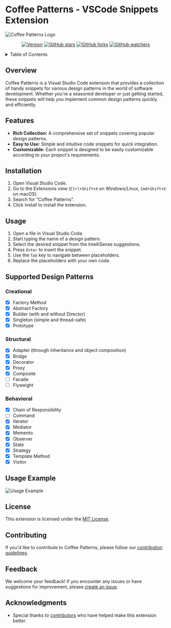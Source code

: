 # Coffee Patterns - VSCode Snippets Extension

![Coffee Patterns Logo](url/to/your/logo.png)

<div align="center">

[![Version](https://img.shields.io/badge/version-1.0.0-blue.svg)](https://semver.org)
[![GitHub stars](https://img.shields.io/github/stars/yourusername/your-repo.svg?style=social&label=Stars)](https://github.com/yourusername/your-repo/stargazers)
[![GitHub forks](https://img.shields.io/github/forks/yourusername/your-repo.svg?style=social&label=Forks)](https://github.com/yourusername/your-repo/network/members)
[![GitHub watchers](https://img.shields.io/github/watchers/yourusername/your-repo.svg?style=social&label=Watchers)](https://github.com/yourusername/your-repo/watchers)

</div>

<details>
    <summary>Table of Contents</summary>
    <ul>
        <li><a href="#overview-">Overview</a></li>
        <li><a href="#features-">Features</a></li>
        <li><a href="#installation-">Installation</a></li>
        <li><a href="#usage-">Usage</a></li>
        <li><a href="#supported-design-patterns-">Supported Design Patterns</a>
            <ul>
                <li><a href="#creational-">Creational</a></li>
                <li><a href="#structural-">Structural</a></li>
                <li><a href="#behavioral-">Behavioral</a></li>
            </ul>
        </li>
        <li><a href="#usage-example-">Usage Example</a></li>
        <li><a href="#license-">License</a></li>
        <li><a href="#contributing-">Contributing</a></li>
        <li><a href="#feedback-">Feedback</a></li>
        <li><a href="#acknowledgments-">Acknowledgments</a></li>
    </ul>
</details>

## Overview <a name="overview"></a>

Coffee Patterns is a Visual Studio Code extension that provides a collection of handy snippets for various design patterns in the world of software development. Whether you're a seasoned developer or just getting started, these snippets will help you implement common design patterns quickly and efficiently.

## Features <a name="features"></a>

- **Rich Collection:** A comprehensive set of snippets covering popular design patterns.
- **Easy to Use:** Simple and intuitive code snippets for quick integration.
- **Customizable:** Each snippet is designed to be easily customizable according to your project's requirements.

## Installation <a name="installation"></a>

1. Open Visual Studio Code.
2. Go to the Extensions view (`Ctrl+Shift+X` on Windows/Linux, `Cmd+Shift+X` on macOS).
3. Search for "Coffee Patterns".
4. Click Install to install the extension.

## Usage <a name="usage"></a>

1. Open a file in Visual Studio Code.
2. Start typing the name of a design pattern.
3. Select the desired snippet from the IntelliSense suggestions.
4. Press `Enter` to insert the snippet.
5. Use the `Tab` key to navigate between placeholders.
6. Replace the placeholders with your own code.

## Supported Design Patterns <a name="supported-design-patterns"></a>
### Creational <a name="creational"></a>
- [x] Factory Method
- [x] Abstract Factory
- [x] Builder (with and without Director)
- [x] Singleton (simple and thread-safe)
- [x] Prototype
### Structural <a name="structural"></a>
- [x] Adapter (through inheritance and object composition)
- [x] Bridge
- [x] Decorator
- [x] Proxy
- [x] Composite
- [ ] Facade
- [ ] Flyweight
### Behavioral <a name="behavioral"></a>
- [x] Chain of Responsibility
- [ ] Command
- [x] Iterator
- [x] Mediator
- [x] Memento
- [x] Observer
- [x] State
- [x] Strategy
- [x] Template Method
- [x] Visitor

## Usage Example <a name="usage-example"></a>

![Usage Example](url/to/your/usage/example.png)

## License <a name="license"></a>

This extension is licensed under the [MIT License](LICENSE).

## Contributing <a name="contributing"></a>

If you'd like to contribute to Coffee Patterns, please follow our [contribution guidelines](CONTRIBUTING.md).

## Feedback <a name="feedback"></a>

We welcome your feedback! If you encounter any issues or have suggestions for improvement, please [create an issue](https://github.com/yourusername/your-repo/issues).

## Acknowledgments <a name="acknowledgments"></a>

- Special thanks to [contributors](https://github.com/yourusername/your-repo/graphs/contributors) who have helped make this extension better.
